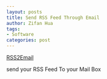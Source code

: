 ```yaml
---
layout: posts
title: Send RSS Feed Through Email
author: Zifan Hua
tags:
- Software
categories: post
---
```


[RSS2Email](https://github.com/rss2email/rss2email)

send your RSS Feed To your Mail Box